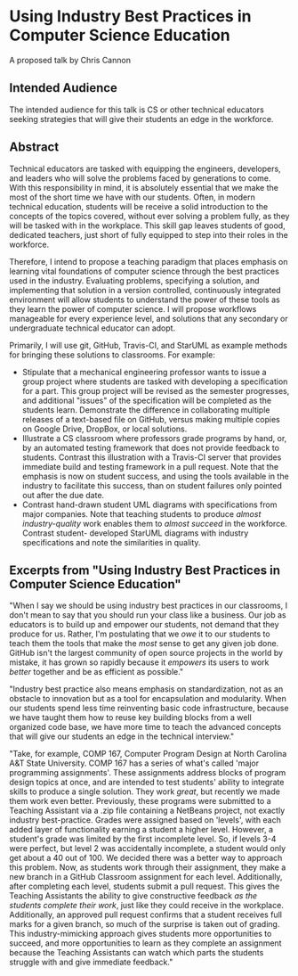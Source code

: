 # Using Industry Best Practices in Computer Science Education
A proposed talk by Chris Cannon

## Intended Audience
The intended audience for this talk is CS or other technical educators seeking
strategies that will give their students an edge in the workforce.

## Abstract
Technical educators are tasked with equipping the engineers, developers, and
leaders who will solve the problems faced by generations to come. With this
responsibility in mind, it is absolutely essential that we make the most of the
short time we have with our students. Often, in modern technical education,
students will be receive a solid introduction to the concepts of the topics
covered, without ever solving a problem fully, as they will be tasked with in
the workplace. This skill gap leaves students of good, dedicated teachers, just
short of fully equipped to step into their roles in the workforce.

Therefore, I intend to propose a teaching paradigm that places emphasis on
learning vital foundations of computer science through the best practices
used in the industry. Evaluating problems, specifying a solution, and
implementing that solution in a version controlled, continuously integrated
environment will allow students to understand the power of these tools as they
learn the power of computer science. I will propose workflows manageable for
every experience level, and solutions that any secondary or undergraduate
technical educator can adopt.

Primarily, I will use git, GitHub, Travis-CI, and StarUML as example methods
for bringing these solutions to classrooms. For example:
- Stipulate that a mechanical engineering professor wants to issue a group
project where students are tasked with developing a specification for a part.
This group project will be revised as the semester progresses, and additional
"issues" of the specification will be completed as the students learn.
Demonstrate the difference in collaborating multiple releases of a text-based
file on GitHub, versus making multiple copies on Google Drive, DropBox, or
local solutions.
- Illustrate a CS classroom where professors grade programs by hand, or, by
an automated testing framework that does not provide feedback to students.
Contrast this illustration with a Travis-CI server that provides immediate
build and testing framework in a pull request. Note that the emphasis is now on
student success, and using the tools available in the industry to facilitate
this success, than on student failures only pointed out after the due date.
- Contrast hand-drawn student UML diagrams with specifications from major
companies. Note that teaching students to produce _almost industry-quality_
work enables them to _almost succeed_ in the workforce. Contrast student-
developed StarUML diagrams with industry specifications and note the
similarities in quality.

## Excerpts from "Using Industry Best Practices in Computer Science Education"
"When I say we should be using industry best practices in our classrooms, I
don't mean to say that you should run your class like a business. Our job as
educators is to build up and empower our students, not demand that they produce
for us. Rather, I'm postulating that we _owe_ it to our students to teach them
the tools that make the _most_ sense to get any given job done. GitHub isn't the
largest community of open source projects in the world by mistake, it has grown
so rapidly because it _empowers_ its users to work _better_ together and be as
efficient as possible."

"Industry best practice also means emphasis on standardization, not as an
obstacle to innovation but as a tool for encapsulation and modularity. When
our students spend less time reinventing basic code infrastructure, because we
have taught them how to reuse key building blocks from a well organized code
base, we have more time to teach the advanced concepts that will give our
students an edge in the technical interview."

"Take, for example, COMP 167, Computer Program Design at North Carolina A&T
State University. COMP 167 has a series of what's called 'major programming
assignments'. These assignments address blocks of program design topics at once,
and are intended to test students' ability to integrate skills to produce a
single solution. They work _great_, but recently we made them work even better.
Previously, these programs were submitted to a Teaching Assistant via a .zip
file containing a NetBeans project, not exactly industry best-practice. Grades
were assigned based on 'levels', with each added layer of functionality earning
a student a higher level. However, a student's grade was limited by the first
incomplete level. So, if levels 3-4 were perfect, but level 2 was accidentally
incomplete, a student would only get about a 40 out of 100. We decided there was
a better way to approach this problem. Now, as students work through their
assignment, they make a new branch in a GitHub Classroom assignment for each
level. Additionally, after completing each level, students submit a pull
request. This gives the Teaching Assistants the ability to give constructive
feedback _as the students complete their work_, just like they could receive in
the workplace. Additionally, an approved pull request confirms that a student
receives full marks for a given branch, so much of the surprise is taken out of
grading. This industry-mimicking approach gives students more opportunities to
succeed, and more opportunities to learn as they complete an assignment because
the Teaching Assistants can watch which parts the students struggle with and
give immediate feedback."
